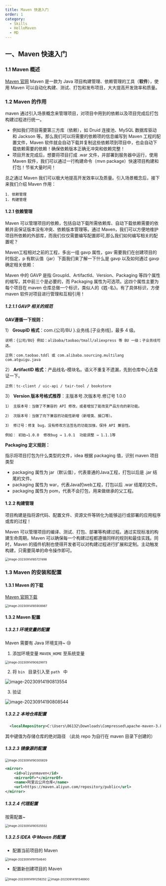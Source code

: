 ```yaml
---
title: Maven 快速入门
order: 1
category:
  - Skills
  - HelloMaven
  - MD
---
```


## 一、Maven 快速入门

### 1.1 Maven 概述

[Maven 官网](https://maven.apache.org/what-is-maven.html) Maven 是一款为 Java 项目构建管理、依赖管理的工具（**软件**），使用 Maven 可以自动化构建、测试、打包和发布项目，大大提高开发效率和质量。

### 1.2 Maven 的作用

maven 通过引入场景概念来管理项目，对项目中用到的依赖以及项目完成后打包构建过程进行统一。

- 例如我们项目需要第三方库（依赖），如 Druid 连接池、MySQL 数据库驱动和 Jackson 等。那么我们可以将需要的依赖项的信息编写到 Maven 工程的配置文件，Maven 软件就会自动下载并复制这些依赖项到项目中，也会自动下载依赖需要的依赖！确保依赖版本正确无冲突和依赖完整！
- 项目开发完成后，想要将项目打成 .war 文件，并部署到服务器中运行，使用 Maven 软件，我们可以通过一行构建命令（mvn package）快速项目构建和打包！节省大量时间！

总之通过 Maven 我们可以极大地提高开发效率以及质量。引入场景概念后，接下来我们介绍 Maven 作用：

	1. 依赖管理
	1. 构建管理

#### 1.2.1 依赖管理

Maven 可以管理项目的依赖，包括自动下载所需依赖库、自动下载依赖需要的依赖并且保证版本没有冲突、依赖版本管理等。通过 Maven，我们可以方便地维护项目所依赖的外部库，而我们仅仅需要编写配置即可,那么我们如何编写相关的配置呢？

Maven工程相对之前的工程，多出一组 gavp 属性，gav 需要我们在创建项目的时指定，p 有默认值（jar）下面我们来了解一下什么是 gavp 以及如何通过 gavp 确定相关依赖：

Maven 中的 GAVP 是指 GroupId、ArtifactId、Version、Packaging 等四个属性的缩写，其中前三个是必要的，而 Packaging 属性为可选项。这四个属性主要为每个项目在 maven 仓库总做一个标识，类似人的《姓-名》。有了具体标识，方便 maven 软件对项目进行管理和互相引用！

##### 1.2.1.1 GAVP 相关的规范

**GAV遵循一下规则：**

1） **GroupID 格式**：com.{公司/BU }.业务线.[子业务线]，最多 4 级。

    说明：{公司/BU} 例如：alibaba/taobao/tmall/aliexpress 等 BU 一级；子业务线可选。
    
    正例：com.taobao.tddl 或 com.alibaba.sourcing.multilang  com.atguigu.java

2） **ArtifactID 格式**：产品线名-模块名。语义不重复不遗漏，先到仓库中心去查证一下。

    正例：tc-client / uic-api / tair-tool / bookstore

3） **Version 版本号格式推荐**：主版本号.次版本号.修订号 1.0.0

    1） 主版本号：当做了不兼容的 API 修改，或者增加了能改变产品方向的新功能。
    
    2） 次版本号：当做了向下兼容的功能性新增（新增类、接口等）。
    
    3） 修订号：修复 bug，没有修改方法签名的功能加强，保持 API 兼容性。
    
    例如： 初始→1.0.0  修改bug → 1.0.1  功能调整 → 1.1.1等

**Packaging 定义规则：**

指示将项目打包为什么类型的文件，idea 根据 packaging 值，识别 maven 项目类型

- packaging 属性为 jar（默认值），代表普通的Java工程，打包以后是 .jar 结尾的文件。
- packaging 属性为 war，代表Java的web工程，打包以后 .war 结尾的文件。
- packaging 属性为 pom，代表不会打包，用来做继承的父工程。

#### 1.2.2 构建管理

项目构建是指将源代码、配置文件、资源文件等转化为能够运行或部署的应用程序或库的过程！

Maven 可以管理项目的编译、测试、打包、部署等构建过程。通过实现标准的构建生命周期，Maven 可以确保每一个构建过程都遵循同样的规则和最佳实践。同时，Maven 的插件机制也使得开发者可以对构建过程进行扩展和定制。主动触发构建，只需要简单的命令操作即可。

<img src="https://yong-gan-niu-niu-1311841992.cos.ap-beijing.myqcloud.com/images/image-20230914185727498.png" alt="image-20230914185727498" style="zoom:67%;" />

### 1.3 Maven 的安装和配置

#### 1.3.1 Maven 的下载

[Maven 官网下载](https://maven.apache.org/download.cgi)

<img src="https://yong-gan-niu-niu-1311841992.cos.ap-beijing.myqcloud.com/images/image-20230914185908987.png" alt="image-20230914185908987" style="zoom:67%;" />

#### 1.3.2 Maven 配置

##### 1.3.2.1 环境变量的配置

Maven 需要有 Java 环境支持~ 😢

1. 添加环境变量 `MAVEN_HOME` 至系统变量

<img src="https://yong-gan-niu-niu-1311841992.cos.ap-beijing.myqcloud.com/images/image-20230914190629973.png" alt="image-20230914190629973" style="zoom:67%;" />

2. 将  `bin ` 目录引入至  `path ` 中

![image-20230914190813554](https://yong-gan-niu-niu-1311841992.cos.ap-beijing.myqcloud.com/images/image-20230914190813554.png)

3. 验证

![image-20230914190808544](https://yong-gan-niu-niu-1311841992.cos.ap-beijing.myqcloud.com/images/image-20230914190808544.png)



##### 1.3.2.2 本地仓库配置

```xml
  <localRepository>C:\Users\86132\Downloads\Compressed\apache-maven-3.8.8\repo</localRepository>
```

其中键值为存储仓库的绝对路径 （此处 repo 为自行在 maven 目录下创建的）

##### 1.3.2.3 镜像源的配置

<img src="https://yong-gan-niu-niu-1311841992.cos.ap-beijing.myqcloud.com/images/image-20230914190305829.png" alt="image-20230914190305829" style="zoom:67%;" />

```xml
<mirror>
    <id>aliyunmaven</id>
    <mirrorOf>*</mirrorOf>
    <name>阿里云公共仓库</name>
    <url>https://maven.aliyun.com/repository/public</url>
</mirror>
```

##### 1.3.2.4 代理配置

按需配置~

<img src="https://yong-gan-niu-niu-1311841992.cos.ap-beijing.myqcloud.com/images/image-20230914190525552.png" alt="image-20230914190525552" style="zoom:67%;" />

##### 1.3.2.5 IDEA 中 Maven 的配置

- 配置当前项目的 Maven

<img src="https://yong-gan-niu-niu-1311841992.cos.ap-beijing.myqcloud.com/images/image-20230914191154640.png" alt="image-20230914191154640" style="zoom:67%;" />

- 配置新创建项目的 Maven

<img src="https://yong-gan-niu-niu-1311841992.cos.ap-beijing.myqcloud.com/images/image-20230914191258252.png" alt="image-20230914191258252" style="zoom:67%;" />

<img src="https://yong-gan-niu-niu-1311841992.cos.ap-beijing.myqcloud.com/images/image-20230914191346900.png" alt="image-20230914191346900" style="zoom:67%;" />